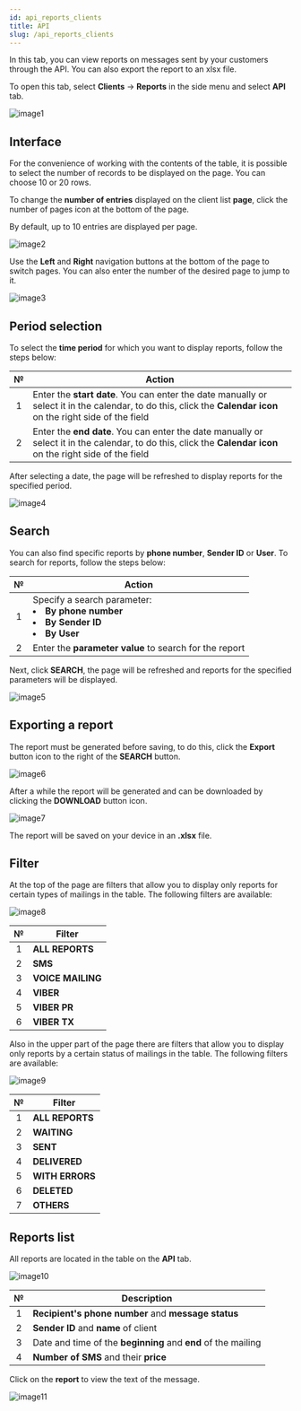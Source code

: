 ```yaml
---
id: api_reports_clients
title: API
slug: /api_reports_clients
---
```


In this tab, you can view reports on messages sent by your customers through the API. You can also export the report to an xlsx file.

To open this tab, select **Clients** → **Reports** in the side menu and select **API** tab.

![image1](/img/en/clients_reports_api/image1.png)

## Interface

For the convenience of working with the contents of the table, it is possible to select the number of records to be displayed on the page. You can choose 10 or 20 rows.

To change the **number of entries** displayed on the client list **page**, click the number of pages icon at the bottom of the page.

By default, up to 10 entries are displayed per page.

![image2](/img/en/clients_reports_api/image2.png)

Use the **Left** and **Right** navigation buttons at the bottom of the page to switch pages. You can also enter the number of the desired page to jump to it.

![image3](/img/en/clients_reports_api/image3.png)

## Period selection

To select the **time period** for which you want to display reports, follow the steps below:

|  №  | Action |
| :-: | ------ |
| 1 | Enter the **start date**. You can enter the date manually or select it in the calendar, to do this, click the **Calendar icon** on the right side of the field |
| 2 | Enter the **end date**. You can enter the date manually or select it in the calendar, to do this, click the **Calendar icon** on the right side of the field |

After selecting a date, the page will be refreshed to display reports for the specified period.

![image4](/img/en/clients_reports_api/image4.png)

## Search

You can also find specific reports by **phone number**, **Sender ID** or **User**. To search for reports, follow the steps below:

|  №  | Action |
| :-: | ------ |
| 1 | Specify a search parameter: <li>**By phone number**</li> <li>**By Sender ID**</li> <li>**By User**</li> |
| 2 | Enter the **parameter value** to search for the report |

Next, click **SEARCH**, the page will be refreshed and reports for the specified parameters will be displayed.

![image5](/img/en/clients_reports_api/image5.png)

## Exporting a report

The report must be generated before saving, to do this, click the **Export** button icon to the right of the **SEARCH** button.

![image6](/img/en/clients_reports_api/image6.png)

After a while the report will be generated and can be downloaded by clicking the **DOWNLOAD** button icon.

![image7](/img/en/clients_reports_api/image7.png)

The report will be saved on your device in an **.xlsx** file.

## Filter

At the top of the page are filters that allow you to display only reports for certain types of mailings in the table. The following filters are available:

![image8](/img/en/clients_reports_api/image8.png)

|  №  | Filter |
| :-: | ------ |
| 1 | **ALL REPORTS** |
| 2 | **SMS** |
| 3 | **VOICE MAILING** |
| 4 | **VIBER** |
| 5 | **VIBER PR** |
| 6 | **VIBER TX** |

Also in the upper part of the page there are filters that allow you to display only reports by a certain status of mailings in the table. The following filters are available:

![image9](/img/en/clients_reports_api/image9.png)

|  №  | Filter |
| :-: | ------ |
| 1 | **ALL REPORTS** |
| 2 | **WAITING** |
| 3 | **SENT** |
| 4 | **DELIVERED** |
| 5 | **WITH ERRORS** |
| 6 | **DELETED** |
| 7 | **OTHERS** |

## Reports list

All reports are located in the table on the **API** tab.

![image10](/img/en/clients_reports_api/image10.png)

|  №  | Description |
| :-: | ----------- |
| 1 | **Recipient's phone number** and **message status** |
| 2 | **Sender ID** and **name** of client |
| 3 | Date and time of the **beginning** and **end** of the mailing |
| 4 | **Number of SMS** and their **price** |

Click on the **report** to view the text of the message.

![image11](/img/en/clients_reports_api/image11.png)
